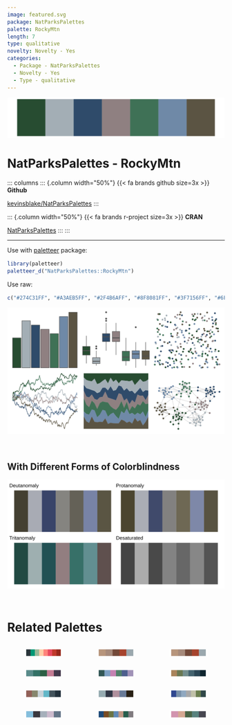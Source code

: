 ```yaml
---
image: featured.svg
package: NatParksPalettes
palette: RockyMtn
length: 7
type: qualitative
novelty: Novelty - Yes
categories:
  - Package - NatParksPalettes
  - Novelty - Yes
  - Type - qualitative
---
```


![](featured.svg)

# NatParksPalettes - RockyMtn 

::: columns
::: {.column width="50%"}
{{< fa brands github size=3x >}}
**Github**

[kevinsblake/NatParksPalettes](https://github.com/kevinsblake/NatParksPalettes)
:::

::: {.column width="50%"}
{{< fa brands r-project size=3x >}}
**CRAN**

[NatParksPalettes](https://CRAN.R-project.org/package=NatParksPalettes)
:::
:::

<hr> 

Use with [paletteer](https://emilhvitfeldt.github.io/paletteer/) package:

```r
library(paletteer)
paletteer_d("NatParksPalettes::RockyMtn")
```

Use raw:

```r
c("#274C31FF", "#A3AEB5FF", "#2F4B6AFF", "#8F8081FF", "#3F7156FF", "#6F89A7FF", "#5B5443FF")
``` 

![](examples.png) 

  <br>
  
  ## With Different Forms of Colorblindness
  
  ![](colorblind.svg) 

<br>

# Related Palettes

<div class="list" style="display: grid; grid-template-columns: auto auto auto;"> <figure class="figure">
<a href="../../awtools/a_palette/"> <img src="../../awtools/a_palette/featured.svg" style="width: 100%;" class="figure-img"></a>
</figure> <figure class="figure">
<a href="../../ButterflyColors/hamadryas_feronia/"> <img src="../../ButterflyColors/hamadryas_feronia/featured.svg" style="width: 100%;" class="figure-img"></a>
</figure> <figure class="figure">
<a href="../../ButterflyColors/hamadryas_feronia/"> <img src="../../ButterflyColors/hamadryas_feronia/featured.svg" style="width: 100%;" class="figure-img"></a>
</figure> <figure class="figure">
<a href="../../Manu/Kereru_orig/"> <img src="../../Manu/Kereru_orig/featured.svg" style="width: 100%;" class="figure-img"></a>
</figure> <figure class="figure">
<a href="../../Manu/Kereru/"> <img src="../../Manu/Kereru/featured.svg" style="width: 100%;" class="figure-img"></a>
</figure> <figure class="figure">
<a href="../../MetBrewer/Pillement/"> <img src="../../MetBrewer/Pillement/featured.svg" style="width: 100%;" class="figure-img"></a>
</figure> <figure class="figure">
<a href="../../DresdenColor/deathmasks/"> <img src="../../DresdenColor/deathmasks/featured.svg" style="width: 100%;" class="figure-img"></a>
</figure> <figure class="figure">
<a href="../../werpals/cinderella/"> <img src="../../werpals/cinderella/featured.svg" style="width: 100%;" class="figure-img"></a>
</figure> <figure class="figure">
<a href="../../nord/baie_mouton/"> <img src="../../nord/baie_mouton/featured.svg" style="width: 100%;" class="figure-img"></a>
</figure> <figure class="figure">
<a href="../../Manu/Korora/"> <img src="../../Manu/Korora/featured.svg" style="width: 100%;" class="figure-img"></a>
</figure> <figure class="figure">
<a href="../../NatParksPalettes/CraterLake/"> <img src="../../NatParksPalettes/CraterLake/featured.svg" style="width: 100%;" class="figure-img"></a>
</figure> <figure class="figure">
<a href="../../fishualize/Oncorhynchus_gorbuscha/"> <img src="../../fishualize/Oncorhynchus_gorbuscha/featured.svg" style="width: 100%;" class="figure-img"></a>
</figure> 
</div>
